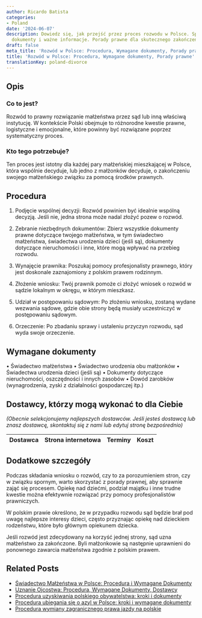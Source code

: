 ```yaml
---
author: Ricardo Batista
categories:
- Poland
date: '2024-06-07'
description: Dowiedz się, jak przejść przez proces rozwodu w Polsce. Sprawdź kroki,
  dokumenty i ważne informacje. Porady prawne dla skutecznego zakończenia małżeństwa.
draft: false
meta_title: 'Rozwód w Polsce: Procedura, Wymagane dokumenty, Porady prawne'
title: 'Rozwód w Polsce: Procedura, Wymagane dokumenty, Porady prawne'
translationKey: poland-divorce
---
```



## Opis
### Co to jest?
Rozwód to prawny rozwiązanie małżeństwa przez sąd lub inną właściwą instytucję. W kontekście Polski obejmuje to różnorodne kwestie prawne, logistyczne i emocjonalne, które powinny być rozwiązane poprzez systematyczny proces.

### Kto tego potrzebuje?
Ten proces jest istotny dla każdej pary małżeńskiej mieszkającej w Polsce, która wspólnie decyduje, lub jedno z małżonków decyduje, o zakończeniu swojego małżeńskiego związku za pomocą środków prawnych.

## Procedura
1. Podjęcie wspólnej decyzji: Rozwód powinien być idealnie wspólną decyzją. Jeśli nie, jedna strona może nadal złożyć pozew o rozwód.

2. Zebranie niezbędnych dokumentów: Zbierz wszystkie dokumenty prawne dotyczące twojego małżeństwa, w tym świadectwo małżeństwa, świadectwa urodzenia dzieci (jeśli są), dokumenty dotyczące nieruchomości i inne, które mogą wpływać na przebieg rozwodu.

3. Wynajęcie prawnika: Poszukaj pomocy profesjonalisty prawnego, który jest doskonale zaznajomiony z polskim prawem rodzinnym.

4. Złożenie wniosku: Twój prawnik pomoże ci złożyć wniosek o rozwód w sądzie lokalnym w okręgu, w którym mieszkasz.

5. Udział w postępowaniu sądowym: Po złożeniu wniosku, zostaną wydane wezwania sądowe, gdzie obie strony będą musiały uczestniczyć w postępowaniu sądowym.

6. Orzeczenie: Po zbadaniu sprawy i ustaleniu przyczyn rozwodu, sąd wyda swoje orzeczenie.

## Wymagane dokumenty
• Świadectwo małżeństwa
• Świadectwo urodzenia obu małżonków
• Świadectwa urodzenia dzieci (jeśli są)
• Dokumenty dotyczące nieruchomości, oszczędności i innych zasobów
• Dowód zarobków (wynagrodzenia, zyski z działalności gospodarczej itp.)

## Dostawcy, którzy mogą wykonać to dla Ciebie

_(Obecnie selekcjonujemy najlepszych dostawców. Jeśli jesteś dostawcą lub znasz dostawcę, skontaktuj się z nami lub edytuj stronę bezpośrednio)_

| Dostawca        |     Strona internetowa  |     Terminy     |       Koszt      |
| --------------- | --------------- |  :-------------: | :-------------: |


## Dodatkowe szczegóły
Podczas składania wniosku o rozwód, czy to za porozumieniem stron, czy w związku spornym, warto skorzystać z porady prawnej, aby sprawnie zająć się procesem. Opiekę nad dziećmi, podział majątku i inne trudne kwestie można efektywnie rozwiązać przy pomocy profesjonalistów prawniczych.

W polskim prawie określono, że w przypadku rozwodu sąd będzie brał pod uwagę najlepsze interesy dzieci, często przyznając opiekę nad dzieckiem rodzeństwu, które było głównym opiekunem dziecka.

Jeśli rozwód jest zdecydowany na korzyść jednej strony, sąd uzna małżeństwo za zakończone. Byli małżonkowie są następnie uprawnieni do ponownego zawarcia małżeństwa zgodnie z polskim prawem.


## Related Posts

- [Świadectwo Małżeństwa w Polsce: Procedura i Wymagane Dokumenty](https://tramitit.com/pl/guides/poland/akt_malzenstwa/)
- [Uznanie Ojcostwa: Procedura, Wymagane Dokumenty, Dostawcy](https://tramitit.com/pl/guides/poland/uznanie_ojcostwa/)
- [Procedura uzyskiwania polskiego obywatelstwa: kroki i dokumenty](https://tramitit.com/pl/guides/poland/wniosek_o_obywatelstwo/)
- [Procedura ubiegania się o azyl w Polsce: kroki i wymagane dokumenty](https://tramitit.com/pl/guides/poland/wniosek_o_azyl/)
- [Procedura wymiany zagranicznego prawa jazdy na polskie](https://tramitit.com/pl/guides/poland/wymiana_prawa_jazdy/)